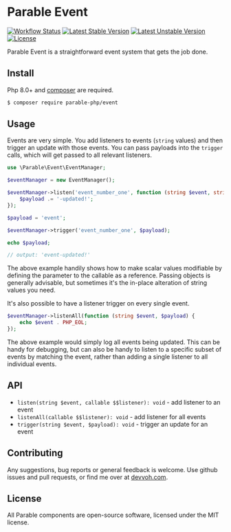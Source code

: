 # Parable Event

[![Workflow Status](https://github.com/parable-php/event/workflows/Tests/badge.svg)](https://github.com/parable-php/event/actions?query=workflow%3ATests)
[![Latest Stable Version](https://poser.pugx.org/parable-php/event/v/stable)](https://packagist.org/packages/parable-php/event)
[![Latest Unstable Version](https://poser.pugx.org/parable-php/event/v/unstable)](https://packagist.org/packages/parable-php/event)
[![License](https://poser.pugx.org/parable-php/event/license)](https://packagist.org/packages/parable-php/event)

Parable Event is a straightforward event system that gets the job done.

## Install

Php 8.0+ and [composer](https://getcomposer.org) are required.

```bash
$ composer require parable-php/event
```

## Usage

Events are very simple. You add listeners to events (`string` values) and then trigger an update with those events. You 
can pass payloads into the `trigger` calls, which will get passed to all relevant listeners. 

```php
use \Parable\Event\EventManager;

$eventManager = new EventManager();

$eventManager->listen('event_number_one', function (string $event, string &$payload) {
    $payload .= '-updated!';
});

$payload = 'event';

$eventManager->trigger('event_number_one', $payload);

echo $payload;

// output: 'event-updated!'
```

The above example handily shows how to make scalar values modifiable by defining the parameter to the callable as a
reference. Passing objects is generally advisable, but sometimes it's the in-place alteration of string values you
need.

It's also possible to have a listener trigger on every single event.

```php
$eventManager->listenAll(function (string $event, $payload) {
    echo $event . PHP_EOL;
});
``` 

The above example would simply log all events being updated. This can be handy for debugging, but can also be handy
to listen to a specific subset of events by matching the event, rather than adding a single listener to all individual
events. 

## API

- `listen(string $event, callable $$listener): void` - add listener to an event
- `listenAll(callable $$listener): void` - add listener for all events
- `trigger(string $event, $payload): void` - trigger an update for an event

## Contributing

Any suggestions, bug reports or general feedback is welcome. Use github issues and pull requests, or find me over at [devvoh.com](https://devvoh.com).

## License

All Parable components are open-source software, licensed under the MIT license.
